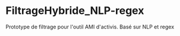 # FiltrageHybride_NLP-regex
Prototype de filtrage pour l'outil AMI d'activis. Basé sur NLP et regex
